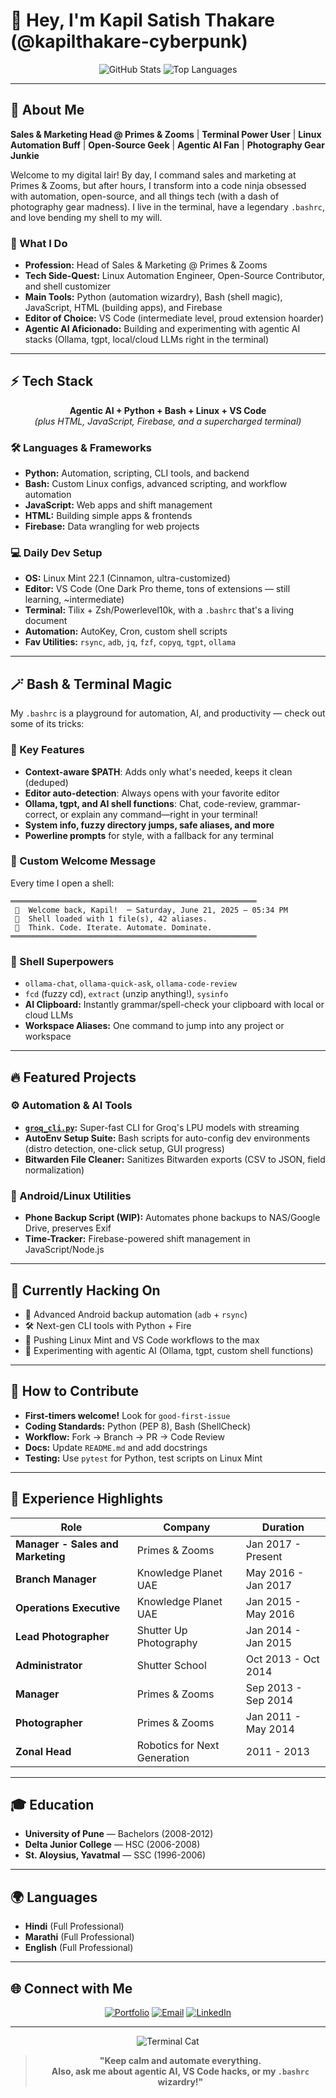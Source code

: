 # 👋 Hey, I'm Kapil Satish Thakare (@kapilthakare-cyberpunk)

<div align="center">

![GitHub Stats](https://github-readme-stats.vercel.app/api?username=kapilthakare-cyberpunk&show_icons=true&theme=radical&hide_border=true)
![Top Languages](https://github-readme-stats.vercel.app/api/top-langs/?username=kapilthakare-cyberpunk&layout=compact&theme=radical&hide_border=true)

</div>

---

## 🚀 About Me

**Sales & Marketing Head @ Primes & Zooms** | **Terminal Power User** | **Linux Automation Buff** | **Open-Source Geek** | **Agentic AI Fan** | **Photography Gear Junkie**

Welcome to my digital lair! By day, I command sales and marketing at Primes & Zooms, but after hours, I transform into a code ninja obsessed with automation, open-source, and all things tech (with a dash of photography gear madness). I live in the terminal, have a legendary `.bashrc`, and love bending my shell to my will.

### 🎯 What I Do
- **Profession:** Head of Sales & Marketing @ Primes & Zooms
- **Tech Side-Quest:** Linux Automation Engineer, Open-Source Contributor, and shell customizer
- **Main Tools:** Python (automation wizardry), Bash (shell magic), JavaScript, HTML (building apps), and Firebase
- **Editor of Choice:** VS Code (intermediate level, proud extension hoarder)
- **Agentic AI Aficionado:** Building and experimenting with agentic AI stacks (Ollama, tgpt, local/cloud LLMs right in the terminal)

---

## ⚡ Tech Stack

<div align="center">

**Agentic AI + Python + Bash + Linux + VS Code**  
*(plus HTML, JavaScript, Firebase, and a supercharged terminal)*

</div>

### 🛠️ Languages & Frameworks
- **Python:** Automation, scripting, CLI tools, and backend
- **Bash:** Custom Linux configs, advanced scripting, and workflow automation
- **JavaScript:** Web apps and shift management
- **HTML:** Building simple apps & frontends
- **Firebase:** Data wrangling for web projects

### 💻 Daily Dev Setup
- **OS:** Linux Mint 22.1 (Cinnamon, ultra-customized)
- **Editor:** VS Code (One Dark Pro theme, tons of extensions — still learning, ~intermediate)
- **Terminal:** Tilix + Zsh/Powerlevel10k, with a `.bashrc` that's a living document
- **Automation:** AutoKey, Cron, custom shell scripts
- **Fav Utilities:** `rsync`, `adb`, `jq`, `fzf`, `copyq`, `tgpt`, `ollama`

---

## 🪄 Bash & Terminal Magic

My `.bashrc` is a playground for automation, AI, and productivity — check out some of its tricks:

### 🔧 Key Features
- **Context-aware $PATH**: Adds only what's needed, keeps it clean (deduped)
- **Editor auto-detection**: Always opens with your favorite editor
- **Ollama, tgpt, and AI shell functions**: Chat, code-review, grammar-correct, or explain any command—right in your terminal!
- **System info, fuzzy directory jumps, safe aliases, and more**
- **Powerline prompts** for style, with a fallback for any terminal

### 🎨 Custom Welcome Message
Every time I open a shell:
```
═══════════════════════════════════════════════════════
 👋  Welcome back, Kapil!  ─ Saturday, June 21, 2025 – 05:34 PM
 🚀  Shell loaded with 1 file(s), 42 aliases.
 🧠  Think. Code. Iterate. Automate. Dominate.
═══════════════════════════════════════════════════════
```

### 🚀 Shell Superpowers
- `ollama-chat`, `ollama-quick-ask`, `ollama-code-review`
- `fcd` (fuzzy cd), `extract` (unzip anything!), `sysinfo`
- **AI Clipboard:** Instantly grammar/spell-check your clipboard with local or cloud LLMs
- **Workspace Aliases:** One command to jump into any project or workspace

---

## 🔥 Featured Projects

### ⚙️ Automation & AI Tools
- **[`groq_cli.py`](https://github.com/kapilthakare-cyberpunk/groq_cli):** Super-fast CLI for Groq's LPU models with streaming
- **AutoEnv Setup Suite:** Bash scripts for auto-config dev environments (distro detection, one-click setup, GUI progress)
- **Bitwarden File Cleaner:** Sanitizes Bitwarden exports (CSV to JSON, field normalization)

### 📱 Android/Linux Utilities
- **Phone Backup Script (WIP):** Automates phone backups to NAS/Google Drive, preserves Exif
- **Time-Tracker:** Firebase-powered shift management in JavaScript/Node.js

---

## 🧪 Currently Hacking On

- 🔄 Advanced Android backup automation (`adb` + `rsync`)
- 🛠️ Next-gen CLI tools with Python + Fire
- 🐧 Pushing Linux Mint and VS Code workflows to the max
- 🤖 Experimenting with agentic AI (Ollama, tgpt, custom shell functions)

---

## 🤝 How to Contribute

- **First-timers welcome!** Look for `good-first-issue`
- **Coding Standards:** Python (PEP 8), Bash (ShellCheck)
- **Workflow:** Fork → Branch → PR → Code Review
- **Docs:** Update `README.md` and add docstrings
- **Testing:** Use `pytest` for Python, test scripts on Linux Mint

---

## 🏢 Experience Highlights

| Role | Company | Duration |
|------|---------|----------|
| **Manager - Sales and Marketing** | Primes & Zooms | Jan 2017 - Present |
| **Branch Manager** | Knowledge Planet UAE | May 2016 - Jan 2017 |
| **Operations Executive** | Knowledge Planet UAE | Jan 2015 - May 2016 |
| **Lead Photographer** | Shutter Up Photography | Jan 2014 - Jan 2015 |
| **Administrator** | Shutter School | Oct 2013 - Oct 2014 |
| **Manager** | Primes & Zooms | Sep 2013 - Sep 2014 |
| **Photographer** | Primes & Zooms | Jan 2011 - May 2014 |
| **Zonal Head** | Robotics for Next Generation | 2011 - 2013 |

---

## 🎓 Education

- **University of Pune** — Bachelors (2008-2012)
- **Delta Junior College** — HSC (2006-2008)
- **St. Aloysius, Yavatmal** — SSC (1996-2006)

---

## 🌍 Languages

- **Hindi** (Full Professional)
- **Marathi** (Full Professional)
- **English** (Full Professional)

---

## 🌐 Connect with Me

<div align="center">

[![Portfolio](https://img.shields.io/badge/Portfolio-kapilsthakare.com-000000?style=for-the-badge&logo=About.me&logoColor=white)](https://kapilsthakare.com)
[![Email](https://img.shields.io/badge/Email-kapil.thakare@primesandzooms.com-D14836?style=for-the-badge&logo=gmail&logoColor=white)](mailto:kapil.thakare@primesandzooms.com)
[![LinkedIn](https://img.shields.io/badge/LinkedIn-kapil--thakare-0077B5?style=for-the-badge&logo=linkedin&logoColor=white)](https://linkedin.com/in/kapil-thakare)

</div>

---

<div align="center">

![Terminal Cat](https://media.giphy.com/media/JIX9t2j0ZTN9S/giphy.gif)

> **"Keep calm and automate everything.**  
> **Also, ask me about agentic AI, VS Code hacks, or my `.bashrc` wizardry!"**

</div>
